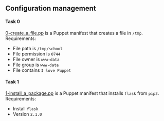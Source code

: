 ## Configuration management

#### Task 0
[0-create_a_file.pp](0-create_a_file.pp) is a Puppet manifest that creates a file in `/tmp`.
Requirements:
- File path is `/tmp/school`
- File permission is `0744`
- File owner is `www-data`
- File group is `www-data`
- File contains `I love Puppet`

#### Task 1
[1-install_a_package.pp](1-install_a_package.pp) is a Puppet manifest that installs `flask` from `pip3`.
Requirements:
- Install `flask`
- Version `2.1.0`
